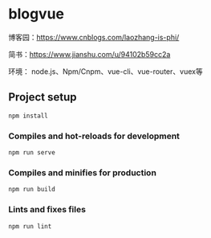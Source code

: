 # blogvue

博客园：https://www.cnblogs.com/laozhang-is-phi/

 简书：https://www.jianshu.com/u/94102b59cc2a
 
 环境：
node.js、Npm/Cnpm、vue-cli、vue-router、vuex等


## Project setup
```
npm install
```

### Compiles and hot-reloads for development
```
npm run serve
```

### Compiles and minifies for production
```
npm run build
```

### Lints and fixes files
```
npm run lint
```
